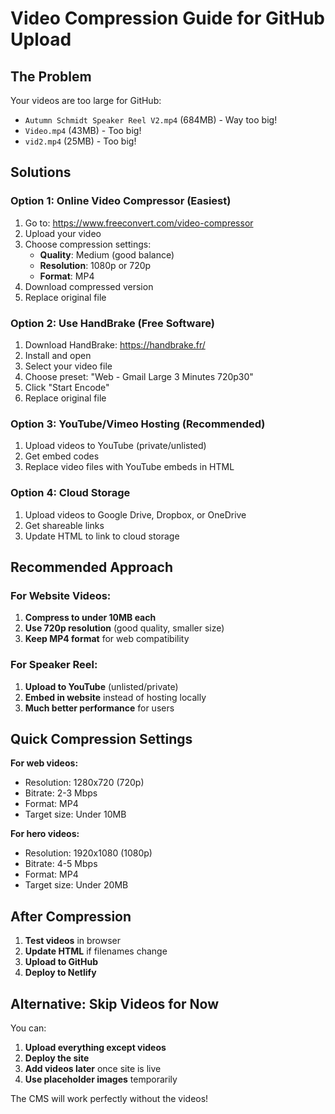 # Video Compression Guide for GitHub Upload

## The Problem
Your videos are too large for GitHub:
- `Autumn Schmidt Speaker Reel V2.mp4` (684MB) - Way too big!
- `Video.mp4` (43MB) - Too big!
- `vid2.mp4` (25MB) - Too big!

## Solutions

### Option 1: Online Video Compressor (Easiest)
1. Go to: https://www.freeconvert.com/video-compressor
2. Upload your video
3. Choose compression settings:
   - **Quality**: Medium (good balance)
   - **Resolution**: 1080p or 720p
   - **Format**: MP4
4. Download compressed version
5. Replace original file

### Option 2: Use HandBrake (Free Software)
1. Download HandBrake: https://handbrake.fr/
2. Install and open
3. Select your video file
4. Choose preset: "Web - Gmail Large 3 Minutes 720p30"
5. Click "Start Encode"
6. Replace original file

### Option 3: YouTube/Vimeo Hosting (Recommended)
1. Upload videos to YouTube (private/unlisted)
2. Get embed codes
3. Replace video files with YouTube embeds in HTML

### Option 4: Cloud Storage
1. Upload videos to Google Drive, Dropbox, or OneDrive
2. Get shareable links
3. Update HTML to link to cloud storage

## Recommended Approach

### For Website Videos:
1. **Compress to under 10MB each**
2. **Use 720p resolution** (good quality, smaller size)
3. **Keep MP4 format** for web compatibility

### For Speaker Reel:
1. **Upload to YouTube** (unlisted/private)
2. **Embed in website** instead of hosting locally
3. **Much better performance** for users

## Quick Compression Settings

**For web videos:**
- Resolution: 1280x720 (720p)
- Bitrate: 2-3 Mbps
- Format: MP4
- Target size: Under 10MB

**For hero videos:**
- Resolution: 1920x1080 (1080p)
- Bitrate: 4-5 Mbps
- Format: MP4
- Target size: Under 20MB

## After Compression

1. **Test videos** in browser
2. **Update HTML** if filenames change
3. **Upload to GitHub**
4. **Deploy to Netlify**

## Alternative: Skip Videos for Now

You can:
1. **Upload everything except videos**
2. **Deploy the site**
3. **Add videos later** once site is live
4. **Use placeholder images** temporarily

The CMS will work perfectly without the videos!


